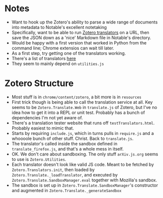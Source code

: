 # Notes
* Want to hook up the Zotero's ability to parse a wide range of documents into metadata to Notable's excellent notetaking
* Specifically, want to be able to run [Zotero translators](https://www.zotero.org/support/dev/translators) on a URL, then save the JSON down as a 'nice' Markdown file in Notable's directory.
* Would be happy with a first version that worked in Python from the command line; Chrome extensios can wait till later. 
* As a first step, try getting one of the translators working.
* There's a list of translators [here](https://github.com/zotero/translators)
* They seem to mainly depend on `utilities.js`

# Zotero Structure
* Most stuff is in `chrome/content/zotero`, a bit more is in `resources`
* First trick though is being able to call the translation service at all. Key seems to be `Zotero.Translate.Web` in `translate.js` of Zotero, but I've no idea how to get it into a REPL or unit test. Probably has a bunch of dependencies I'm not yet aware of.
* There's a translation tester website that runs off `testTranslators.html`. Probably easiest to mimic that.
* Starts by requiring `include.js`, which in turns pulls in `require.js` and a whoooole bunch of other stuff. Christ. Back to `translate.js`.
* The translator's called inside the sandbox defined in `translate_firefox.js`, and that's a whole mess in itself.
* OK. We don't care about sandboxing. The only stuff `arXiv.js.org` seems to use is `Zotero.Utilities`.
* Each translator doesn't look like valid JS code. Meant to be fetched by `Zotero.Translators.init`, then loaded by `Zotero.Translate._loadTranslator`, and executed by `Zotero.Translate.SandboxManager.eval` together with Mozilla's sandbox.
* The sandbox is set up in `Zotero.Translate.SandboxManager`'s constructor and augmented in `Zotero.Translate._generateSandbox`